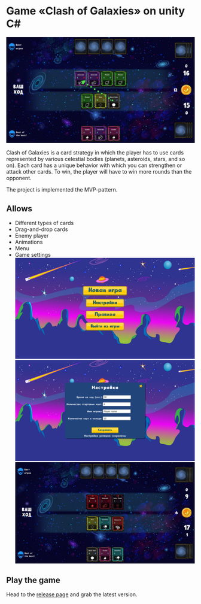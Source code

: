 # Game «Clash of Galaxies» on unity C#
![Интерфейс игры](https://github.com/AlexeyArtem/Clash-of-galaxies/blob/main/Clash%20of%20Galaxies/Assets/Github/game1.jpg)

Clash of Galaxies is a card strategy in which the player has to use cards represented by various celestial bodies (planets, asteroids, stars, and so on). Each card has a unique behavior with which you can strengthen or attack other cards. To win, the player will have to win more rounds than the opponent.

The project is implemented the MVP-pattern.

## Allows
- Different types of cards
- Drag-and-drop cards
- Enemy player
- Animations
- Menu
- Game settings
![Интерфейс меню](https://github.com/AlexeyArtem/Clash-of-galaxies/blob/main/Clash%20of%20Galaxies/Assets/Github/menu.jpg)
![Настройки игры](https://github.com/AlexeyArtem/Clash-of-galaxies/blob/main/Clash%20of%20Galaxies/Assets/Github/menu2.png)
![Интерфейс игры](https://github.com/AlexeyArtem/Clash-of-galaxies/blob/main/Clash%20of%20Galaxies/Assets/Github/game2.jpg)

## Play the game
Head to the [release page](https://github.com/AlexeyArtem/Clash-of-galaxies/releases) and grab the latest version.
